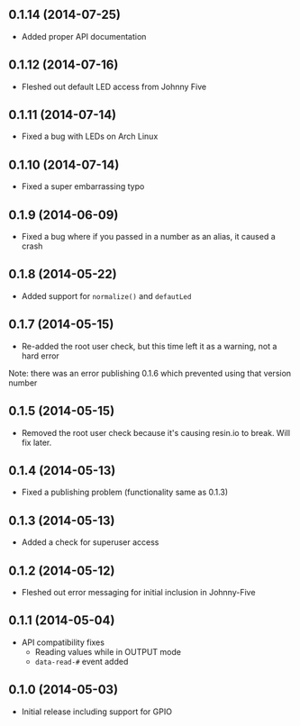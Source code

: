## 0.1.14 (2014-07-25)

- Added proper API documentation

## 0.1.12 (2014-07-16)

- Fleshed out default LED access from Johnny Five

## 0.1.11 (2014-07-14)

- Fixed a bug with LEDs on Arch Linux

## 0.1.10 (2014-07-14)

- Fixed a super embarrassing typo

## 0.1.9 (2014-06-09)

- Fixed a bug where if you passed in a number as an alias, it caused a crash

## 0.1.8 (2014-05-22)

- Added support for ```normalize()``` and ```defautLed```

## 0.1.7 (2014-05-15)

- Re-added the root user check, but this time left it as a warning, not a hard error

Note: there was an error publishing 0.1.6 which prevented using that version number

## 0.1.5 (2014-05-15)

- Removed the root user check because it's causing resin.io to break. Will fix later.

## 0.1.4 (2014-05-13)

- Fixed a publishing problem (functionality same as 0.1.3)

## 0.1.3 (2014-05-13)

- Added a check for superuser access

## 0.1.2 (2014-05-12)

- Fleshed out error messaging for initial inclusion in Johnny-Five

## 0.1.1 (2014-05-04)

- API compatibility fixes
    - Reading values while in OUTPUT mode
    - ```data-read-#``` event added

## 0.1.0 (2014-05-03)

- Initial release including support for GPIO
